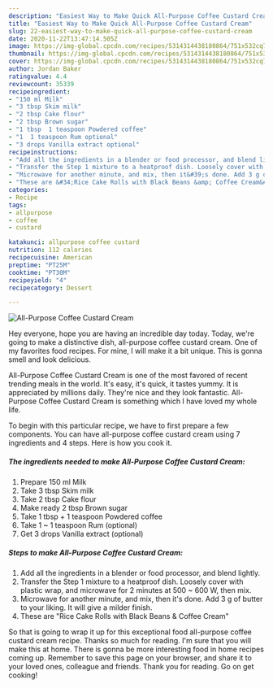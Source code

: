 ```yaml
---
description: "Easiest Way to Make Quick All-Purpose Coffee Custard Cream"
title: "Easiest Way to Make Quick All-Purpose Coffee Custard Cream"
slug: 22-easiest-way-to-make-quick-all-purpose-coffee-custard-cream
date: 2020-11-22T13:47:14.505Z
image: https://img-global.cpcdn.com/recipes/5314314438180864/751x532cq70/all-purpose-coffee-custard-cream-recipe-main-photo.jpg
thumbnail: https://img-global.cpcdn.com/recipes/5314314438180864/751x532cq70/all-purpose-coffee-custard-cream-recipe-main-photo.jpg
cover: https://img-global.cpcdn.com/recipes/5314314438180864/751x532cq70/all-purpose-coffee-custard-cream-recipe-main-photo.jpg
author: Jordan Baker
ratingvalue: 4.4
reviewcount: 35339
recipeingredient:
- "150 ml Milk"
- "3 tbsp Skim milk"
- "2 tbsp Cake flour"
- "2 tbsp Brown sugar"
- "1 tbsp  1 teaspoon Powdered coffee"
- "1  1 teaspoon Rum optional"
- "3 drops Vanilla extract optional"
recipeinstructions:
- "Add all the ingredients in a blender or food processor, and blend lightly."
- "Transfer the Step 1 mixture to a heatproof dish. Loosely cover with plastic wrap, and microwave for 2 minutes at 500 ~ 600 W, then mix."
- "Microwave for another minute, and mix, then it&#39;s done. Add 3 g of butter to your liking. It will give a milder finish."
- "These are &#34;Rice Cake Rolls with Black Beans &amp; Coffee Cream&#34;"
categories:
- Recipe
tags:
- allpurpose
- coffee
- custard

katakunci: allpurpose coffee custard 
nutrition: 112 calories
recipecuisine: American
preptime: "PT25M"
cooktime: "PT30M"
recipeyield: "4"
recipecategory: Dessert

---
```



![All-Purpose Coffee Custard Cream](https://img-global.cpcdn.com/recipes/5314314438180864/751x532cq70/all-purpose-coffee-custard-cream-recipe-main-photo.jpg)

Hey everyone, hope you are having an incredible day today. Today, we're going to make a distinctive dish, all-purpose coffee custard cream. One of my favorites food recipes. For mine, I will make it a bit unique. This is gonna smell and look delicious.



All-Purpose Coffee Custard Cream is one of the most favored of recent trending meals in the world. It's easy, it's quick, it tastes yummy. It is appreciated by millions daily. They're nice and they look fantastic. All-Purpose Coffee Custard Cream is something which I have loved my whole life.


To begin with this particular recipe, we have to first prepare a few components. You can have all-purpose coffee custard cream using 7 ingredients and 4 steps. Here is how you cook it.

<!--inarticleads1-->

##### The ingredients needed to make All-Purpose Coffee Custard Cream:

1. Prepare 150 ml Milk
1. Take 3 tbsp Skim milk
1. Take 2 tbsp Cake flour
1. Make ready 2 tbsp Brown sugar
1. Take 1 tbsp + 1 teaspoon Powdered coffee
1. Take 1 ~ 1 teaspoon Rum (optional)
1. Get 3 drops Vanilla extract (optional)




<!--inarticleads2-->

##### Steps to make All-Purpose Coffee Custard Cream:

1. Add all the ingredients in a blender or food processor, and blend lightly.
1. Transfer the Step 1 mixture to a heatproof dish. Loosely cover with plastic wrap, and microwave for 2 minutes at 500 ~ 600 W, then mix.
1. Microwave for another minute, and mix, then it&#39;s done. Add 3 g of butter to your liking. It will give a milder finish.
1. These are &#34;Rice Cake Rolls with Black Beans &amp; Coffee Cream&#34;




So that is going to wrap it up for this exceptional food all-purpose coffee custard cream recipe. Thanks so much for reading. I'm sure that you will make this at home. There is gonna be more interesting food in home recipes coming up. Remember to save this page on your browser, and share it to your loved ones, colleague and friends. Thank you for reading. Go on get cooking!
